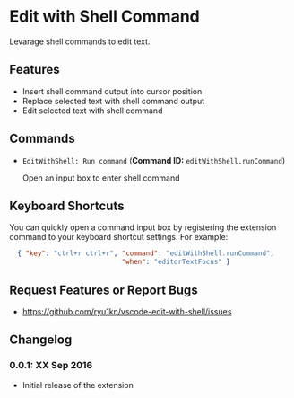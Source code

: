 # Edit with Shell Command

Levarage shell commands to edit text.

## Features

* Insert shell command output into cursor position
* Replace selected text with shell command output
* Edit selected text with shell command

## Commands

* `EditWithShell: Run command` (**Command ID:** `editWithShell.runCommand`)

    Open an input box to enter shell command

## Keyboard Shortcuts

You can quickly open a command input box by registering the extension command to your keyboard shortcut settings. For example:

```json
  { "key": "ctrl+r ctrl+r", "command": "editWithShell.runCommand",
                            "when": "editorTextFocus" }
```

## Request Features or Report Bugs

* https://github.com/ryu1kn/vscode-edit-with-shell/issues

## Changelog

### 0.0.1: XX Sep 2016

* Initial release of the extension
